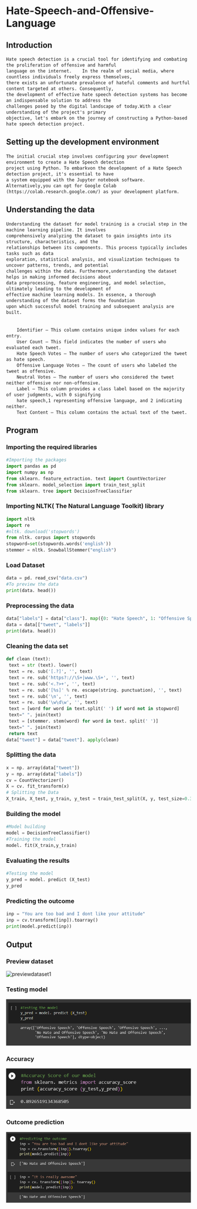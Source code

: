 # Hate-Speech-and-Offensive-Language
## Introduction
    Hate speech detection is a crucial tool for identifying and combating the proliferation of offensive and harmful
    language on the internet.    In the realm of social media, where countless individuals freely express themselves,
    there exists an unfortunate prevalence of hateful comments and hurtful content targeted at others. Consequently,
    the development of effective hate speech detection systems has become an indispensable solution to address the 
    challenges posed by the digital landscape of today.With a clear understanding of the project's primary 
    objective, let's embark on the journey of constructing a Python-based hate speech detection project.

## Setting up the development environment

    The initial crucial step involves configuring your development environment to create a Hate Speech detection
    project using Python. To embarkvon the development of a Hate Speech detection project, it's essential to have
    a system equipped with the Jupyter notebook software. Alternatively,you can opt for Google Colab 
    (https://colab.research.google.com/) as your development platform.

## Understanding the data
    Understanding the dataset for model training is a crucial step in the machine learning pipeline. It involves
    comprehensively analyzing the dataset to gain insights into its structure, characteristics, and the 
    relationships between its components. This process typically includes tasks such as data
    exploration, statistical analysis, and visualization techniques to uncover patterns, trends, and potential
    challenges within the data. Furthermore,understanding the dataset helps in making informed decisions about 
    data preprocessing, feature engineering, and model selection, ultimately leading to the development of 
    effective machine learning models. In essence, a thorough understanding of the dataset forms the foundation 
    upon which successful model training and subsequent analysis are built.


        Identifier – This column contains unique index values for each entry.
        User Count – This field indicates the number of users who evaluated each tweet.
        Hate Speech Votes – The number of users who categorized the tweet as hate speech.
        Offensive Language Votes – The count of users who labeled the tweet as offensive.
        Neutral Votes – The number of users who considered the tweet neither offensive nor non-offensive.
        Label – This column provides a class label based on the majority of user judgments, with 0 signifying 
        hate speech,1 representing offensive language, and 2 indicating neither.
        Text Content – This column contains the actual text of the tweet.


## Program
### Importing the required libraries
~~~python
#Importing the packages
import pandas as pd
import numpy as np
from sklearn. feature_extraction. text import CountVectorizer
from sklearn. model_selection import train_test_split
from sklearn. tree import DecisionTreeClassifier
~~~
### Importing NLTK( The Natural Language Toolkit) library
~~~python
import nltk
import re
#nltk. download('stopwords')
from nltk. corpus import stopwords
stopword=set(stopwords.words('english'))
stemmer = nltk. SnowballStemmer("english")
~~~
### Load Dataset
~~~python
data = pd. read_csv("data.csv")
#To preview the data
print(data. head())
~~~
### Preprocessing the data
~~~python
data["labels"] = data["class"]. map({0: "Hate Speech", 1: "Offensive Speech", 2: "No Hate and Offensive Speech"})
data = data[["tweet", "labels"]]
print(data. head())
~~~
### Cleaning the data set
~~~python
def clean (text):
 text = str (text). lower()
 text = re. sub('[.?]', '', text) 
 text = re. sub('https?://\S+|www.\S+', '', text)
 text = re. sub('<.?>+', '', text)
 text = re. sub('[%s]' % re. escape(string. punctuation), '', text)
 text = re. sub('\n', '', text)
 text = re. sub('\w\d\w', '', text)
 text = [word for word in text.split(' ') if word not in stopword]
 text=" ". join(text)
 text = [stemmer. stem(word) for word in text. split(' ')]
 text=" ". join(text)
 return text
data["tweet"] = data["tweet"]. apply(clean)
~~~
### Splitting the data
~~~python
x = np. array(data["tweet"])
y = np. array(data["labels"])
cv = CountVectorizer()
X = cv. fit_transform(x)
# Splitting the Data
X_train, X_test, y_train, y_test = train_test_split(X, y, test_size=0.33, random_state=42)
~~~
### Building the model
~~~python
#Model building
model = DecisionTreeClassifier()
#Training the model
model. fit(X_train,y_train)
~~~
### Evaluating the results
~~~python
#Testing the model
y_pred = model. predict (X_test)
y_pred
~~~
### Predicting the outcome
~~~python
inp = "You are too bad and I dont like your attitude"
inp = cv.transform([inp]).toarray()
print(model.predict(inp))
~~~

## Output
### Preview dataset
 ![previewdataset1](https://github.com/kiran03-jagadeesh/Hate-Speech-and-Offensive-Language/assets/94174536/7565c69d-be6b-4796-aa4e-05c4cd3a1823)

### Testing model
 ![output](testingmodel.png)

### Accuracy
 ![output](Accuracy3.png)

### Outcome prediction
 ![output](outcomepredt4.png)
